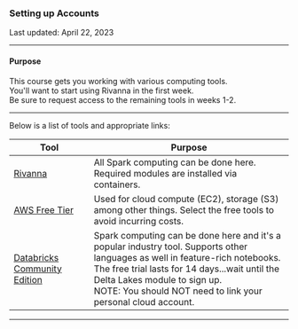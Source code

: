 ### Setting up Accounts

Last updated: April 22, 2023

---

#### Purpose

This course gets you working with various computing tools.  
You'll want to start using Rivanna in the first week.  
Be sure to request access to the remaining tools in weeks 1-2.

---

Below is a list of tools and appropriate links: 

| Tool  | Purpose  |  
|---|---|
| [Rivanna](https://rivanna-portal.hpc.virginia.edu/pun/sys/dashboard/batch_connect/sessions)  |  All Spark computing can be done here. Required modules are installed via containers. |    
|  [AWS Free Tier](https://aws.amazon.com/free/?all-free-tier.sort-by=item.additionalFields.SortRank&all-free-tier.sort-order=asc) | Used for cloud compute (EC2), storage (S3) among other things. Select the free tools to avoid incurring costs. |
| [Databricks Community Edition](https://www.databricks.com/try-databricks?_gl=1*16frd14*_gcl_aw*R0NMLjE2OTI3MTIzNTIuQ2owS0NRand1WkduQmhEMUFSSXNBQ3hiQVZnUGtHMXZMU2I4MlBBQ2NnbW1WSV9KbnAxS3BpWTFGcnprY3pCNXhuSXV1N20xak8xNldna2FBdEZuRUFMd193Y0I.*_gcl_au*MTQ4NDAyNzY4MC4xNjkwNzI4Mzk0*rs_ga*MzkxOTAxZWMtNzhmNy00OTc3LTk5ZWItM2M1NTE4YzE0MWJm*rs_ga_PQSEQ3RZQC*MTY5MjcxMjM1MTMxMy42LjEuMTY5MjcxMjQyMC41Mi4wLjA.&_ga=2.133690313.655806642.1692712352-314501345.1690728394#account) | Spark computing can be done here and it's a popular industry tool. Supports other languages as well in feature-rich notebooks. <br> The free trial lasts for 14 days...wait until the Delta Lakes module to sign up.  <br> NOTE: You should NOT need to link your personal cloud account.|
---


